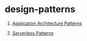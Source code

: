 # design-patterns
1. [Application Architecture Patterns](front-end-patterns.md)

2. [Serverless Patterns](serverless%20patterns.md)
